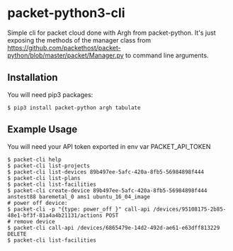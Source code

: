 # packet-python3-cli

Simple cli for packet cloud done with Argh from packet-python. It's just exposing the methods of the manager class from https://github.com/packethost/packet-python/blob/master/packet/Manager.py to command line arguments.

## Installation

You will need pip3 packages:

```
$ pip3 install packet-python argh tabulate
```

## Example Usage

You will need your API token exported in env var PACKET\_API\_TOKEN

```
$ packet-cli help
$ packet-cli list-projects
$ packet-cli list-devices 89b497ee-5afc-420a-8fb5-56984898f444
$ packet-cli list-plans
$ packet-cli list-facilities
$ packet-cli create-device 89b497ee-5afc-420a-8fb5-56984898f444 anstest88 baremetal_0 ams1 ubuntu_16_04_image
# power off device:
$ packet-cli -p "{type: power_off }" call-api /devices/95108175-2b85-48e1-bf3f-81a4a4b21131/actions POST
# remove device
$ packet-cli call-api /devices/6865479e-14d2-492d-ae61-e63dff813229 DELETE
$ packet-cli list-facilities
```

